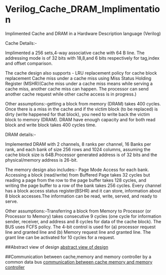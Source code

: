 # Verilog_Cache_DRAM_Implimentation

Implimented Cache and DRAM in a Hardware Description language (Verilog)

Cache Details:-

Implimented a 256 sets,4-way associative cache with 64 B line. The addressing mode is of 32 bits with 18,8,and 6 bits respectively for tag,index and offset comparison.

The cache design also supports - 
            LRU replacement policy for cache block replacement
            Cache miss under a cache miss using Miss Status Holding Register (MSHR)(Cache miss under a cache miss means while serving a cache miss, another cache miss can happen. The processor can send another cache request while other cache access is in progress.)

 
 Other assumptions:-getting a block from memory (DRAM) takes 400 cycles.
Once there is a miss in the cache and if the victim block (to be replaced) is dirty (write happened for that block), you
need to write back the victim block to memory (DRAM). DRAM have enough capacity and for both read
block and write block takes 400 cycles time.

DRAM details:-
       
 Implemented DRAM with 2 channels, 8 ranks per channel, 16 Banks per rank, and each bank of size 256 rows and 1024 columns, assuming the cache block size is 64B.Processor generated address is of 32 bits  and the physical/memory address is 26-bit.
 
 The memory design also includes:-
            Page Mode Access for each bank. Accessing a block (read/write) from Buffered Page takes 32 cycles but reading a page from the row to the page buffer takes 128 cycles, and writing the page buffer to a row of the bank takes 256 cycles.
            Every channel has a block access status register(BSHR) and it can store, information about 8 block accesses.The information can be read, write, served, and ready to serve.
            
 Other assumptions:-Transferring a block from Memory to Processor (or Processor to Memory) takes consecutive 9 cycles (one cycle for information sender, receiver, and address and 8 cycles for data of the cache block). The BUS uses FCFS policy. The 4-bit control is used for (a) processor request line and granted line and (b) Memory request line and granted line. The grant line can be activated for 10 cycles for a request.
 
 ##Abstract view of design
 [abstract view of design](https://github.com/SreehariC/Verilog_Cache_DRAM_Implimentation/assets/95119050/ea17856d-718f-4cd2-b152-b606c7be8490)
 
 ##Communication between cache,memory and memory controller by a common data bus
[communication between cache memory and memory controller](https://github.com/SreehariC/Verilog_Cache_DRAM_Implimentation/assets/95119050/5464ee54-3e1d-467c-a40a-bdbcfabfcee7)

            
